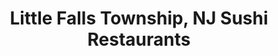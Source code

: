 ---
layout: city
title: Little Falls Township, NJ Sushi Restaurants
permalink: /new-jersey/little-falls-township/
stateAbbr: NJ
stateName: New Jersey
cityName: Little Falls Township
---